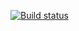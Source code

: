 [![Build status](https://ci.appveyor.com/api/projects/status/ee0qejkrh3ky84w9/branch/main?svg=true)](https://ci.appveyor.com/project/Kurymshina/testingwebui/branch/main)

